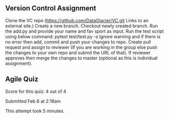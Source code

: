 ## Version Control Assignment

Clone the VC repo (https://github.com/DataGlacier/VC.git Links to an external site.) 
Create a new branch. 
Checkout newly created branch.
Run the add.py and provide your name and fav sport as input.
Run the test script using below command: pytest test/test.py -s
Ignore warning and if there is no error then add, commit and push your changes to repo.
Create pull request and assign to reviewer (If you are working in the group else push the changes to your own repo and submit the URL of that).
If reviewer approves then merge the changes to master (optional as this is individual assignment).



## Agile Quiz

Score for this quiz: 4 out of 4

Submitted Feb 6 at 2:18am

This attempt took 5 minutes.

